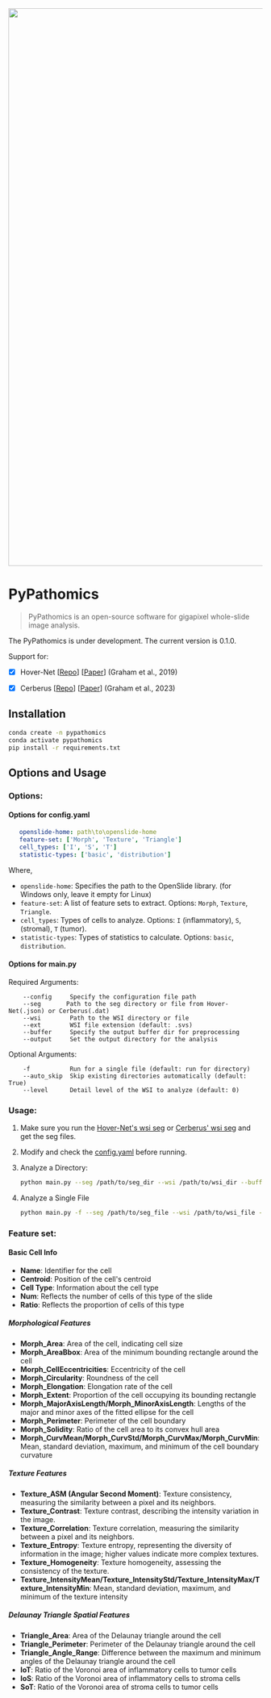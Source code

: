 <div align=center>
 <img width="1106" alt="image" src="https://github.com/HaoyuCui/PyPathomics/assets/75052311/93badd07-b488-45a4-a97c-78d503d02260">
</div>

# PyPathomics

> PyPathomics is an open-source software for gigapixel whole-slide image analysis.

The PyPathomics is under development. The current version is 0.1.0.

Support for:
- [x] Hover-Net
[[Repo](https://github.com/vqdang/hover_net)] [[Paper](https://www.sciencedirect.com/science/article/abs/pii/S1361841519301045?via%3Dihub)] (Graham et al., 2019)

- [x] Cerberus
[[Repo](https://github.com/TissueImageAnalytics/cerberus)] [[Paper](https://doi.org/10.1016/j.media.2022.102685)] (Graham et al., 2023)

## Installation

 ```bash
conda create -n pypathomics
conda activate pypathomics
pip install -r requirements.txt
 ```
   
## Options and Usage

### Options:

#### Options for config.yaml

```yaml
   openslide-home: path\to\openslide-home
   feature-set: ['Morph', 'Texture', 'Triangle']
   cell_types: ['I', 'S', 'T']
   statistic-types: ['basic', 'distribution']
```

Where, 
- `openslide-home`: Specifies the path to the OpenSlide library. (for Windows only, leave it empty for Linux)
- `feature-set`:  A list of feature sets to extract. Options: `Morph`, `Texture`, `Triangle`.
- `cell_types`: Types of cells to analyze. Options: `I` (inflammatory), `S`, (stromal), `T` (tumor).
- `statistic-types`: Types of statistics to calculate. Options: `basic`, `distribution`.


#### Options for main.py

Required Arguments:
```text
    --config     Specify the configuration file path
    --seg       Path to the seg directory or file from Hover-Net(.json) or Cerberus(.dat)
    --wsi        Path to the WSI directory or file
    --ext        WSI file extension (default: .svs)
    --buffer     Specify the output buffer dir for preprocessing
    --output     Set the output directory for the analysis
```


Optional Arguments:  
```text
    -f           Run for a single file (default: run for directory) 
    --auto_skip  Skip existing directories automatically (default: True)
    --level      Detail level of the WSI to analyze (default: 0)
``` 


### Usage: 

1. Make sure you run the [Hover-Net's wsi seg](https://github.com/vqdang/hover_net) or [Cerberus' wsi seg](https://github.com/TissueImageAnalytics/cerberus) and get the seg files. 

2. Modify and check the [config.yaml](./config.yaml) before running.

3. Analyze a Directory:
    ```bash
    python main.py --seg /path/to/seg_dir --wsi /path/to/wsi_dir --buffer /path/to/buffer --ext .svs --output /path/to/output
    ```

4. Analyze a Single File
    ```bash
    python main.py -f --seg /path/to/seg_file --wsi /path/to/wsi_file --buffer /path/to/buffer --ext .svs --output /path/to/output
    ```


### Feature set:

#### Basic Cell Info

- **Name**: Identifier for the cell
- **Centroid**: Position of the cell's centroid
- **Cell Type**: Information about the cell type
- **Num**: Reflects the number of cells of this type of the slide
- **Ratio**: Reflects the proportion of cells of this type

##### Morphological Features

- **Morph_Area**: Area of the cell, indicating cell size
- **Morph_AreaBbox**: Area of the minimum bounding rectangle around the cell
- **Morph_CellEccentricities**: Eccentricity of the cell
- **Morph_Circularity**: Roundness of the cell
- **Morph_Elongation**: Elongation rate of the cell
- **Morph_Extent**: Proportion of the cell occupying its bounding rectangle
- **Morph_MajorAxisLength/Morph_MinorAxisLength**: Lengths of the major and minor axes of the fitted ellipse for the cell
- **Morph_Perimeter**: Perimeter of the cell boundary
- **Morph_Solidity**: Ratio of the cell area to its convex hull area
- **Morph_CurvMean/Morph_CurvStd/Morph_CurvMax/Morph_CurvMin**: Mean, standard deviation, maximum, and minimum of the cell boundary curvature

##### Texture Features

- **Texture_ASM (Angular Second Moment)**: Texture consistency, measuring the similarity between a pixel and its neighbors.
- **Texture_Contrast**: Texture contrast, describing the intensity variation in the image.
- **Texture_Correlation**: Texture correlation, measuring the similarity between a pixel and its neighbors.
- **Texture_Entropy**: Texture entropy, representing the diversity of information in the image; higher values indicate more complex textures.
- **Texture_Homogeneity**: Texture homogeneity, assessing the consistency of the texture.
- **Texture_IntensityMean/Texture_IntensityStd/Texture_IntensityMax/Texture_IntensityMin**: Mean, standard deviation, maximum, and minimum of the texture intensity

##### Delaunay Triangle Spatial Features

- **Triangle_Area**: Area of the Delaunay triangle around the cell
- **Triangle_Perimeter**: Perimeter of the Delaunay triangle around the cell
- **Triangle_Angle_Range**: Difference between the maximum and minimum angles of the Delaunay triangle around the cell
- **IoT**: Ratio of the Voronoi area of inflammatory cells to tumor cells
- **IoS**: Ratio of the Voronoi area of inflammatory cells to stroma cells
- **SoT**: Ratio of the Voronoi area of stroma cells to tumor cells



